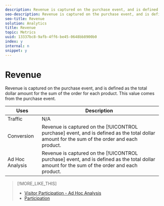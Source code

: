 ```yaml
---
description: Revenue is captured on the purchase event, and is defined as the total dollar amount for the sum of the order for each product. This value comes from the purchase event.
seo-description: Revenue is captured on the purchase event, and is defined as the total dollar amount for the sum of the order for each product. This value comes from the purchase event.
seo-title: Revenue
solution: Analytics
title: Revenue
topic: Metrics
uuid: 13337bc8-9afb-4ff6-be45-0648bb8900b0
index: y
internal: n
snippet: y
---
```


# Revenue

Revenue is captured on the purchase event, and is defined as the total dollar amount for the sum of the order for each product. This value comes from the purchase event.

|  Uses  | Description  |
|---|---|
|  Traffic  | N/A  |
|  Conversion  |Revenue is captured on the [!UICONTROL purchase] event, and is defined as the total dollar amount for the sum of the order and each product.  |
|  Ad Hoc Analysis  |Revenue is captured on the [!UICONTROL purchase] event, and is defined as the total dollar amount for the sum of the order and each product.  |

>[!MORE_LIKE_THIS]
>
>* [Visitor Participation - Ad Hoc Analysis](metrics_visitor_participation.md#concept_ACBAE3626B224D9683257B5F73E0FB4A)
>* [Participation](metrics_participation.md#concept_8E6B39106A244CB49E055150B291B477)
